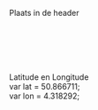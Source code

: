 Plaats in de header<br>
    <link rel="stylesheet" href="https://unpkg.com/leaflet@1.9.3/dist/leaflet.css" /><br>
    <script src="https://unpkg.com/leaflet@1.9.3/dist/leaflet.js"></script><br>

<br><br><br>
Latitude en Longitude<br>
    var lat = 50.866711;<br>
    var lon = 4.318292;<br>
